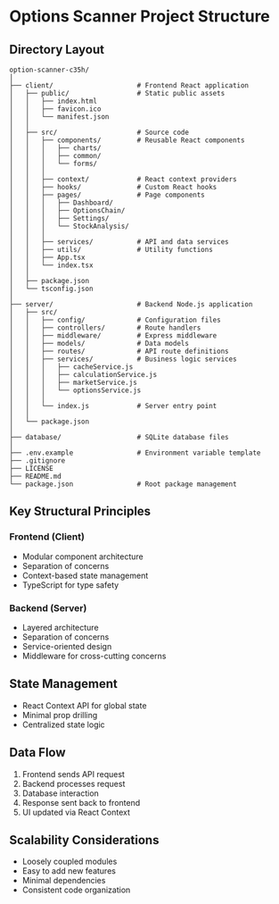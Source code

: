 # Options Scanner Project Structure

## Directory Layout

```
option-scanner-c35h/
│
├── client/                     # Frontend React application
│   ├── public/                 # Static public assets
│   │   ├── index.html
│   │   ├── favicon.ico
│   │   └── manifest.json
│   │
│   ├── src/                    # Source code
│   │   ├── components/         # Reusable React components
│   │   │   ├── charts/
│   │   │   ├── common/
│   │   │   └── forms/
│   │   │
│   │   ├── context/            # React context providers
│   │   ├── hooks/              # Custom React hooks
│   │   ├── pages/              # Page components
│   │   │   ├── Dashboard/
│   │   │   ├── OptionsChain/
│   │   │   ├── Settings/
│   │   │   └── StockAnalysis/
│   │   │
│   │   ├── services/           # API and data services
│   │   ├── utils/              # Utility functions
│   │   ├── App.tsx
│   │   └── index.tsx
│   │
│   ├── package.json
│   └── tsconfig.json
│
├── server/                     # Backend Node.js application
│   ├── src/
│   │   ├── config/             # Configuration files
│   │   ├── controllers/        # Route handlers
│   │   ├── middleware/         # Express middleware
│   │   ├── models/             # Data models
│   │   ├── routes/             # API route definitions
│   │   ├── services/           # Business logic services
│   │   │   ├── cacheService.js
│   │   │   ├── calculationService.js
│   │   │   ├── marketService.js
│   │   │   └── optionsService.js
│   │   │
│   │   └── index.js            # Server entry point
│   │
│   └── package.json
│
├── database/                   # SQLite database files
│
├── .env.example                # Environment variable template
├── .gitignore
├── LICENSE
├── README.md
└── package.json                # Root package management
```

## Key Structural Principles

### Frontend (Client)
- Modular component architecture
- Separation of concerns
- Context-based state management
- TypeScript for type safety

### Backend (Server)
- Layered architecture
- Separation of concerns
- Service-oriented design
- Middleware for cross-cutting concerns

## State Management
- React Context API for global state
- Minimal prop drilling
- Centralized state logic

## Data Flow
1. Frontend sends API request
2. Backend processes request
3. Database interaction
4. Response sent back to frontend
5. UI updated via React Context

## Scalability Considerations
- Loosely coupled modules
- Easy to add new features
- Minimal dependencies
- Consistent code organization